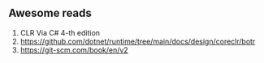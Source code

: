 ## Awesome reads


1. CLR Via C# 4-th edition
2. https://github.com/dotnet/runtime/tree/main/docs/design/coreclr/botr
3. https://git-scm.com/book/en/v2
